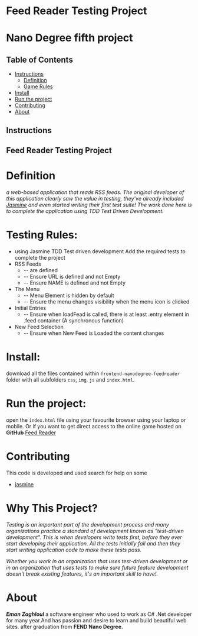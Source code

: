 # Feed Reader Testing Project
# Nano Degree fifth project

## Table of Contents

* [Instructions](#instructions)
    * [Definition](#Definition)
    * [Game Rules](#Rules)
* [Install](#Install)
* [Run the project](#Run)
* [Contributing](#contributing)
* [About](#About)

## Instructions

## Feed Reader Testing Project
# Definition
_a web-based application that reads RSS feeds. The original developer of this application clearly saw the value in testing, they've already included [Jasmine](http://jasmine.github.io/) and even started writing their first test suite! The work done here is to complete the application using TDD Test Driven Development._

# Testing Rules:
* using Jasmine TDD Test driven development Add the required tests to complete the project
* RSS Feeds
    * -- are defined
    * -- Ensure URL is defined and not Empty
    * -- Ensure NAME is defined and not Empty
* The Menu
    * -- Menu Element is hidden by default
    * -- Ensure the menu changes visibility when the menu icon is clicked
* Initial Entries
    * -- Ensure when loadFead is called, there is at least .entry element in .feed container (A synchronous function)
* New Feed Selection
    * -- Ensure when New Feed is Loaded the content changes 
# Install:
download all the files contained within `frontend-nanodegree-feedreader` folder
with all subfolders `css`, `img`, `js` and `index.html`.

# Run the project:
open the `index.html` file using your favourite browser using your laptop or mobile.
Or if you want to get direct access to the online game hosted on **GitHub**
[Feed Reader](https://emyengineer.github.io/frontend-nanodegree-feedreader/)
# Contributing
This code is developed and used search for help on some
* [jasmine](https://jasmine.github.io/) 

# Why This Project?
_Testing is an important part of the development process and many organizations practice a standard of development known as "test-driven development". This is when developers write tests first, before they ever start developing their application. All the tests initially fail and then they start writing application code to make these tests pass._

_Whether you work in an organization that uses test-driven development or in an organization that uses tests to make sure future feature development doesn't break existing features, it's an important skill to have!._
# About
_**Eman Zaghloul**_ a software engineer who used to work as C# .Net developer for many year.And has passion and desire to learn and build beautiful web sites.
after graduation from **FEND Nano Degree.**  

